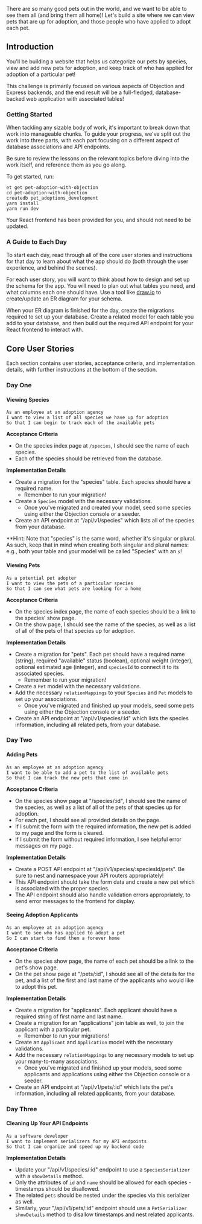 There are so many good pets out in the world, and we want to be able to see them all (and bring them all home)! Let's build a site where we can view pets that are up for adoption, and those people who have applied to adopt each pet.

## Introduction

You'll be building a website that helps us categorize our pets by species, view and add new pets for adoption, and keep track of who has applied for adoption of a particular pet!

This challenge is primarily focused on various aspects of Objection and Express backends, and the end result will be a full-fledged, database-backed web application with associated tables!

### Getting Started

When tackling any sizable body of work, it's important to break down that work into manageable chunks. To guide your progress, we've split out the work into three parts, with each part focusing on a different aspect of database associations and API endpoints.

Be sure to review the lessons on the relevant topics before diving into the work itself, and reference them as you go along.

To get started, run:

```no-highlight
et get pet-adoption-with-objection
cd pet-adoption-with-objection
createdb pet_adoptions_development
yarn install
yarn run dev
```

Your React frontend has been provided for you, and should not need to be updated.

### A Guide to Each Day

To start each day, read through all of the core user stories and instructions for that day to learn about what the app should do (both through the user experience, and behind the scenes).

For each user story, you will want to think about how to design and set up the schema for the app. You will need to plan out what tables you need, and what columns each one should have. Use a tool like [draw.io](https://www.draw.io/) to create/update an ER diagram for your schema.

When your ER diagram is finished for the day, create the migrations required to set up your database. Create a related model for each table you add to your database, and then build out the required API endpoint for your React frontend to interact with.

## Core User Stories

Each section contains user stories, acceptance criteria, and implementation details, with further instructions at the bottom of the section.

### Day One

#### Viewing Species

```no-highlight
As an employee at an adoption agency
I want to view a list of all species we have up for adoption
So that I can begin to track each of the available pets
```

**Acceptance Criteria**

- On the species index page at `/species`, I should see the name of each species.
- Each of the species should be retrieved from the database.

**Implementation Details**

- Create a migration for the "species" table. Each species should have a required name.
  - Remember to run your migration!
- Create a `Species` model with the necessary validations.
  - Once you've migrated and created your model, seed some species using either the Objection console or a seeder.
- Create an API endpoint at "/api/v1/species" which lists all of the species from your database.

\*\*Hint: Note that "species" is the same word, whether it's singular or plural. As such, keep that in mind when creating both singular and plural names: e.g., both your table and your model will be called "Species" with an `s`!

#### Viewing Pets

```no-highlight
As a potential pet adopter
I want to view the pets of a particular species
So that I can see what pets are looking for a home
```

**Acceptance Criteria**

- On the species index page, the name of each species should be a link to the species' show page.
- On the show page, I should see the name of the species, as well as a list of all of the pets of that species up for adoption.

**Implementation Details**

- Create a migration for "pets". Each pet should have a required name (string), required "available" status (boolean), optional weight (integer), optional estimated age (integer), and `speciesId` to connect it to its associated species.
  - Remember to run your migration!
- Create a `Pet` model with the necessary validations.
- Add the necessary `relationMappings` to your `Species` and `Pet` models to set up your associations.
  - Once you've migrated and finished up your models, seed some pets using either the Objection console or a seeder.
- Create an API endpoint at "/api/v1/species/:id" which lists the species information, including all related pets, from your database.

### Day Two

#### Adding Pets

```no-highlight
As an employee at an adoption agency
I want to be able to add a pet to the list of available pets
So that I can track the new pets that come in
```

**Acceptance Criteria**

- On the species show page at "/species/:id", I should see the name of the species, as well as a list of all of the pets of that species up for adoption.
- For each pet, I should see all provided details on the page.
- If I submit the form with the required information, the new pet is added to my page and the form is cleared.
- If I submit the form without required information, I see helpful error messages on my page.

**Implementation Details**

- Create a POST API endpoint at "/api/v1/species/:speciesId/pets". Be sure to nest and namespace your API routers appropriately!
- This API endpoint should take the form data and create a new pet which is associated with the proper species.
- The API endpoint should also handle validation errors appropriately, to send error messages to the frontend for display.

#### Seeing Adoption Applicants

```no-highlight
As an employee at an adoption agency
I want to see who has applied to adopt a pet
So I can start to find them a forever home
```

**Acceptance Criteria**

- On the species show page, the name of each pet should be a link to the pet's show page.
- On the pet show page at "/pets/:id", I should see all of the details for the pet, and a list of the first and last name of the applicants who would like to adopt this pet.

**Implementation Details**

- Create a migration for "applicants". Each applicant should have a required string of first name and last name.
- Create a migration for an "applications" join table as well, to join the applicant with a particular pet.
  - Remember to run your migrations!
- Create an `Applicant` and `Application` model with the necessary validations.
- Add the necessary `relationMappings` to any necessary models to set up your many-to-many associations.
  - Once you've migrated and finished up your models, seed some applicants and applications using either the Objection console or a seeder.
- Create an API endpoint at "/api/v1/pets/:id" which lists the pet's information, including all related applicants, from your database.

### Day Three

#### Cleaning Up Your API Endpoints

```no-highlight
As a software developer
I want to implement serializers for my API endpoints
So that I can organize and speed up my backend code
```

**Implementation Details**

- Update your "/api/v1/species/:id" endpoint to use a `SpeciesSerializer` with a `showDetails` method.
- Only the attributes of `id` and `name` should be allowed for each species - timestamps should be disallowed.
- The related `pets` should be nested under the species via this serializer as well.
- Similarly, your "/api/v1/pets/:id" endpoint should use a `PetSerializer` `showDetails` method to disallow timestamps and nest related applicants.

